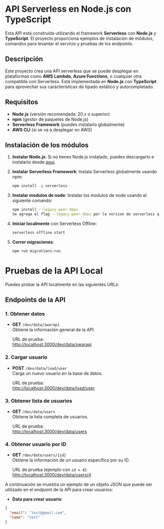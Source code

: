 # API Serverless en Node.js con TypeScript

Esta API está construida utilizando el framework **Serverless** con **Node.js** y **TypeScript**. El proyecto proporciona ejemplos de instalación de módulos, comandos para levantar el servicio y pruebas de los endpoints.

## Descripción

Este proyecto crea una API serverless que se puede desplegar en plataformas como **AWS Lambda**, **Azure Functions**, o cualquier otra compatible con Serverless. Está implementada en **Node.js** con **TypeScript** para aprovechar sus características de tipado estático y autocompletado.

## Requisitos

- **Node.js** (versión recomendada: 20.x o superior)
- **npm** (gestor de paquetes de Node.js)
- **Serverless Framework** (puedes instalarlo globalmente)
- **AWS CLI** (si se va a desplegar en AWS)

## Instalación de los módulos

1. **Instalar Node.js**:
   Si no tienes Node.js instalado, puedes descargarlo e instalarlo desde [aquí](https://nodejs.org).

2. **Instalar Serverless Framework**:
   Instala Serverless globalmente usando npm:

   ```bash
   npm install -g serverless

   ```

3. **Instalar modulos de node**:
   Instalar los modulos de node usando el siguiente comando:

   ```bash
   npm install --legacy-peer-deps
   Se agrega el flag --legacy-peer-deps por la version de serverless que se implementa evitando errores de instalación

   ```

4. **Iniciar localmente** con Serverless Offline:

   ```bash
   serverless offline start
   ```

5. **Correr migraciones**:

   ```bash
   npm run migrations:run
   ```

# Pruebas de la API Local

Puedes probar la API localmente en las siguientes URLs:

## Endpoints de la API

### 1. Obtener datos

- **GET** `/dev/data/swarapi`  
  Obtiene la información general de la API.

  URL de prueba:  
  [http://localhost:3000/dev/data/swarapi](http://localhost:3000/dev/data/swarapi)

### 2. Cargar usuario

- **POST** `/dev/data/load/user`  
  Carga un nuevo usuario en la base de datos.

  URL de prueba:  
  [http://localhost:3000/dev/data/load/user](http://localhost:3000/dev/data/load/user)

### 3. Obtener lista de usuarios

- **GET** `/dev/data/users`  
  Obtiene la lista completa de usuarios.

  URL de prueba:  
  [http://localhost:3000/dev/data/users](http://localhost:3000/dev/data/users)

### 4. Obtener usuario por ID

- **GET** `/dev/data/users/{id}`  
  Obtiene la información de un usuario específico por su ID.

  URL de prueba (ejemplo con `id = 4`):  
  [http://localhost:3000/dev/data/users/4](http://localhost:3000/dev/data/users/4)

A continuación se muestra un ejemplo de un objeto JSON que puede ser utilizado en el endpoint de la API para crear usuarios:

- **Data para crear usuario**:

```json
{
  "email": "test@gmail.com",
  "name": "test"
}
```
